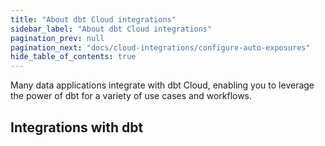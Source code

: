 ```yaml
---
title: "About dbt Cloud integrations"
sidebar_label: "About dbt Cloud integrations"
pagination_prev: null
pagination_next: "docs/cloud-integrations/configure-auto-exposures"
hide_table_of_contents: true
---
```


Many data applications integrate with dbt Cloud, enabling you to leverage the power of dbt for a variety of use cases and workflows.

## Integrations with dbt

<div className="grid--3-col">

<Card
    title="Configure auto-exposures (beta)"
    body="Import and auto-generate exposures from dashboards to understand how models are used in downstream tools for a richer downstream lineage."
    link="/docs/cloud-integrations/configure-auto-exposures"
    icon="dbt-bit"/>

<Card
    title="dbt Snowflake Native App (preview)"
    link="/docs/cloud-integrations/snowflake-native-app"
    body="Learn about the dbt Snowflake Native App and how you can access key dbt Cloud features within the Snowflake platform."
    icon="snowflake"/>

<Card
    title="dbt Semantic layer integrations"
    body="Review a wide range of partners you can integrate and query with the dbt Semantic Layer."
    link="/docs/cloud-integrations/avail-sl-integrations"
    icon="dbt-bit"/>

</div>
